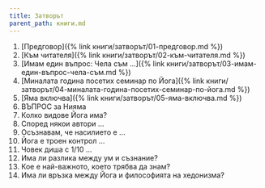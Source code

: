 ```yaml
---
title: Затворът
parent_path: книги.md
---
```

1. [Предговор]({% link книги/затворът/01-предговор.md %})
1. [Към читателя]({% link книги/затворът/02-към-читателя.md %})
1. [Имам един въпрос: Чела съм ...]({% link книги/затворът/03-имам-един-въпрос-чела-съм.md %})
1. [Миналата година посетих семинар по Йога]({% link книги/затворът/04-миналата-година-посетих-семинар-по-йога.md %})
1. [Яма включва]({% link книги/затворът/05-яма-включва.md %})
1. ВЪПРОС за Нияма
1. Колко видове Йога има?
1. Според някои автори ...
1. Осъзнавам, че насилието е ...
1. Йога е троен контрол ...
1. Човек диша с 1/10 ...
1. Има ли разлика между ум и съзнание?
1. Кое е най-важното, което трябва да знам?
1. Има ли връзка между Йога и философията на хедонизма?
